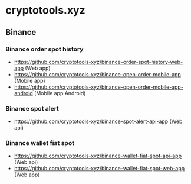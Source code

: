 # cryptotools.xyz

## Binance

### Binance order spot history
- https://github.com/cryptotools-xyz/binance-order-spot-history-web-app (Web app)
- https://github.com/cryptotools-xyz/binance-open-order-mobile-app (Mobile app)
- https://github.com/cryptotools-xyz/binance-open-order-mobile-app-android (Mobile app Android)

### Binance spot alert 
- https://github.com/cryptotools-xyz/binance-spot-alert-api-app (Web api)

### Binance wallet fiat spot
- https://github.com/cryptotools-xyz/binance-wallet-fiat-spot-api-app (Web api)
- https://github.com/cryptotools-xyz/binance-wallet-fiat-spot-web-app (Web app)
